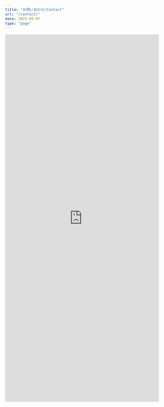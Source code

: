```yaml
---
title: "お問い合わせ/Contact"
url: "/contact/"
date: 2025-05-07
type: "page"
---
```


<iframe src="https://docs.google.com/forms/d/e/1FAIpQLSejWzcIjZM_U2e64Cjramf75Hwp9k_rJA0uzyXYtRlUWn7aeQ/viewform?embedded=true" width="100%" height="1200" frameborder="0" marginheight="0" marginwidth="0">読み込んでいます…</iframe>
